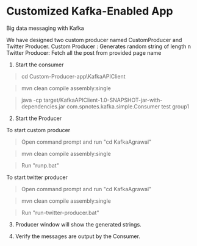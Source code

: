 # Customized Kafka-Enabled App

Big data messaging with Kafka

We have designed two custom producer named CustomProducer and Twitter Producer.
Custom Producer : Generates random string of length n
Twitter Producer: Fetch all the post from provided page name

1. Start the consumer

 > cd Custom-Producer-app\KafkaAPIClient

 > mvn clean compile assembly:single

 > java -cp target/KafkaAPIClient-1.0-SNAPSHOT-jar-with-dependencies.jar com.spnotes.kafka.simple.Consumer test group1
 
2. Start the Producer

 To start custom producer 
 
 > Open command prompt and run "cd KafkaAgrawal"

 > mvn clean compile assembly:single

 > Run "runp.bat"
  
 To start twitter producer 
 
 > Open command prompt and run "cd KafkaAgrawal"
  
 > mvn clean compile assembly:single
  
 > Run "run-twitter-producer.bat"

3. Producer window will show the generated strings.

4. Verify the messages are output by the Consumer.

